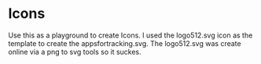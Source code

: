 # Icons

Use this as a playground to create Icons.
I used the logo512.svg icon as the template to create the appsfortracking.svg.
The logo512.svg was create online via a png to svg tools so it suckes.
